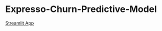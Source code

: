 # Expresso-Churn-Predictive-Model
[Streamlit App](https://expreapp-churn-predictive-model-npy5tm2trhxkixzt5i8fti.streamlit.app/)

